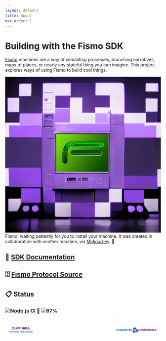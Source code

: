 ```yaml
---
layout: default
title: About
nav_order: 1
---
```

# Building with the Fismo SDK
[Fismo](https://github.com/cliffhall/Fismo) machines are a way of simulating processes, branching narratives, maps of places, or nearly any stateful thing you can imagine. This project explores ways of using Fismo to build cool things.

![Fismology Machine](images/machine.png)
Fismo, waiting patiently for you to install your machine. It was created in collaboration with another machine, via [Midjourney](https://twitter.com/midjourney). 🤖

## 📖 [SDK Documentation](https://docs.fismo.xyz/dev/sdk.html)
## 🗄 [Fismo Protocol Source](https://github.com/cliffhall/Fismo)
## 📋 Status
### [![Node.js CI](https://github.com/cliffhall/Fismo/actions/workflows/node.js.yml/badge.svg)](https://github.com/cliffhall/Fismo/actions/workflows/node.js.yml) 🔬 ![67%](https://progress-bar.dev/67/?title=Progress&width=100&color=0c0c0c)


##  [![Created by Futurescale](images/created-by.png)](https://futurescale.com)